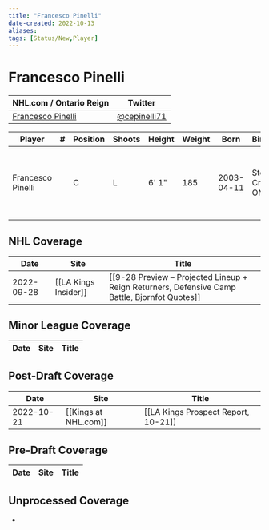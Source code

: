 ```yaml
---
title: "Francesco Pinelli"
date-created: 2022-10-13
aliases: 
tags: [Status/New,Player]
---
```


# Francesco Pinelli

NHL.com / Ontario Reign | Twitter
-|-
[Francesco Pinelli](https://www.nhl.com/player/francesco-pinelli-8482748) | [@cepinelli71](https://twitter.com/cepinelli71)

Player | \# | Position | Shoots | Height | Weight | Born | Birthplace | Draft 
-|-|-|-|-|-|-|-|-
Francesco Pinelli | | C | L | 6' 1" | 185 | 2003-04-11 | Stoney Creek, ONT, CAN | 2021 LAK, 2nd rd, 10th pk (42nd overall)


## NHL  Coverage
| Date | Site | Title |
| ---- | ---- | ----- |
| 2022-09-28 | [[LA Kings Insider]] |  [[9-28 Preview – Projected Lineup + Reign Returners, Defensive Camp Battle, Bjornfot Quotes]]



## Minor League Coverage
| Date | Site | Title |
| ---- | ---- | ----- |



## Post-Draft Coverage
| Date | Site | Title |
| ---- | ---- | ----- |
| 2022-10-21 | [[Kings at NHL.com]] | [[LA Kings Prospect Report, 10-21]]                                                                         |



## Pre-Draft Coverage
| Date | Site | Title |
| ---- | ---- | ----- |


## Unprocessed Coverage
- 
